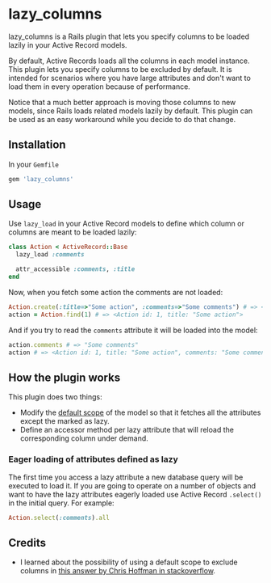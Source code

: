 # lazy_columns

lazy_columns is a Rails plugin that lets you specify columns to be loaded lazily in your Active Record models.

By default, Active Records loads all the columns in each model instance. This plugin lets you specify columns to be excluded by default. It is intended for scenarios where you have large attributes and don't want to load them in every operation because of performance.

Notice that a much better approach is moving those columns to new models, since Rails loads related models lazily by default. This plugin can be used as an easy workaround while you decide to do that change. 

## Installation

In your `Gemfile`

```ruby
gem 'lazy_columns'
```

## Usage

Use `lazy_load` in your Active Record models to define which column or columns are meant to be loaded lazily:

```ruby
class Action < ActiveRecord::Base
  lazy_load :comments

  attr_accessible :comments, :title
end
```

Now, when you fetch some action the comments are not loaded:

```ruby
Action.create(:title=>"Some action", :comments=>"Some comments") # => <Action id: 1...>
action = Action.find(1) # => <Action id: 1, title: "Some action">
```

And if you try to read the `comments` attribute it will be loaded into the model:

```ruby
action.comments # => "Some comments"
action # => <Action id: 1, title: "Some action", comments: "Some comments" 
```

## How the plugin works

This plugin does two things:

- Modify the [default scope](http://apidock.com/rails/ActiveRecord/Base/default_scope/class) of the model so that it fetches all the attributes except the marked as lazy.
- Define an accessor method per lazy attribute that will reload the corresponding column under demand.

### Eager loading of attributes defined as lazy

The first time you access a lazy attribute a new database query will be executed to load it. If you are going to operate on a number of objects and want to have the lazy attributes eagerly loaded use Active Record `.select()` in the initial query. For example:

```ruby
Action.select(:comments).all 
```

## Credits

- I learned about the possibility of using a default scope to exclude columns in [this answer by Chris Hoffman in stackoverflow](http://stackoverflow.com/questions/95061/stop-activerecord-from-loading-blob-column/3274347#3274347).



